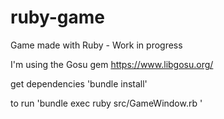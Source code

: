 # ruby-game
Game made with Ruby - Work in progress

I'm using the Gosu gem
https://www.libgosu.org/

get dependencies 'bundle install'

to run 'bundle exec ruby src/GameWindow.rb '
